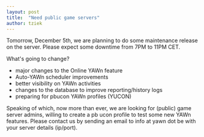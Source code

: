 ```yaml
---
layout: post
title:  "Need public game servers"
author: tziek
---
```

Tomorrow, December 5th, we are planning to do some maintenance release on the server. Please expect some downtime from 7PM to 11PM CET. 

What's going to change? 
- major changes to the Online YAWn feature 
- Auto-YAWn scheduler improvements 
- better visibility on YAWn activities 
- changes to the database to improve reporting/history logs 
- preparing for pbucon YAWn profiles (YUCON) 

Speaking of which, now more than ever, we are looking for (public) game server admins, willing to create a pb ucon profile to test some new YAWn features. Please contact us by sending an email to info at yawn dot be with your server details (ip/port). 